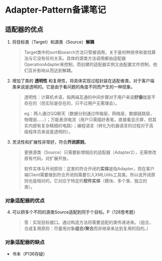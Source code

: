 # Adapter-Pattern备课笔记

## 适配器的优点

1. 将目标类（Target）和源类（Source）**解耦**

   > Target类中的sort和search方法只管被调用，关于是何种排序和查找算法与它没有任何关系。具体的源类方法调用都由适配器OperationAdapter来控制，而创建的适配器实例又由配置文件控制，他们互补影响从而达到解耦。

2. 增加了类的 **透明性** 和复用性，将具体实现过程封装在适配者类，对于客户端类来说是透明的。它是由于看问题的角度不同而产生的一种现象。

   > 透明性：计算机术语，指两端互通的中间步骤对于用户来说**好像**就是不存在的（但实际是存在的，只不过用户无需理会）。
   >
   > eg：两人通过QQ聊天（数据分别通过传输层，网络层，数据链路层，物理层……）；万能表测电流（用户只需插好表笔，直接看显示屏，但其实内部有复杂精细的电路）；编程语言（转化为机器语言的过程对于高级程序员来说是透明的）。

3. 灵活性和扩展性非常好，符合**开闭原则**。

   > 更换源类（Source）只需要新增相应的适配器（Adapter2），无需修改原有代码，对扩展开放。
   >
   > 软件实体与开闭原则：这里的符合开闭的**实体**是指Adapter，而在客户端Client需要做到符合开闭则需要引入XMLUtils工具类。所以说开闭原则也是相对的，它对应于特定的**软件实体**（模块、多个类、独立的类）。

### 对象适配器的优点

4. 可以把多个不同的源类Source适配到同于个目标。P（128思考题）

   > 答：实现目标接口。通过构造方法将需要适配的类传递进来。（组合，合成复用原则：尽量用对象**组合/聚合**而非继承来达到复用的目的。）



### 对象适配器的缺点

- 书本（P136存疑）